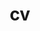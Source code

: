 ---
layout: default
permalink: /cv
title: cv
nav: true
nav_order: 4
redirect_to: /assets/pdf/Cv.pdf
---